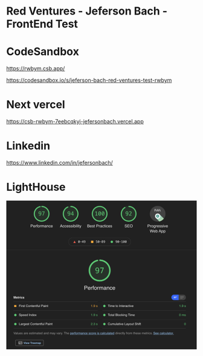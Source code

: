# Red Ventures - Jeferson Bach - FrontEnd Test

# CodeSandbox 
https://rwbym.csb.app/

https://codesandbox.io/s/jeferson-bach-red-ventures-test-rwbym


# Next vercel
https://csb-rwbym-7eebcqkyj-jefersonbach.vercel.app



# Linkedin
 https://www.linkedin.com/in/jefersonbach/


# LightHouse
<img src="lighthouse.png" />